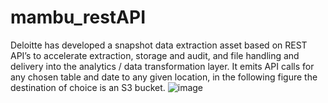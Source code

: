 # mambu_restAPI
Deloitte has developed a snapshot data extraction asset based on REST API’s to accelerate extraction, storage and audit, and 
file handling and delivery into the analytics / data transformation layer. 
It emits API calls for any chosen table and date to any given location, in the following figure the destination of choice is an S3 bucket.
![image](https://user-images.githubusercontent.com/118446599/208383881-8e015c7d-2a6b-440e-97f6-4c1ef9e0ab6d.png)



